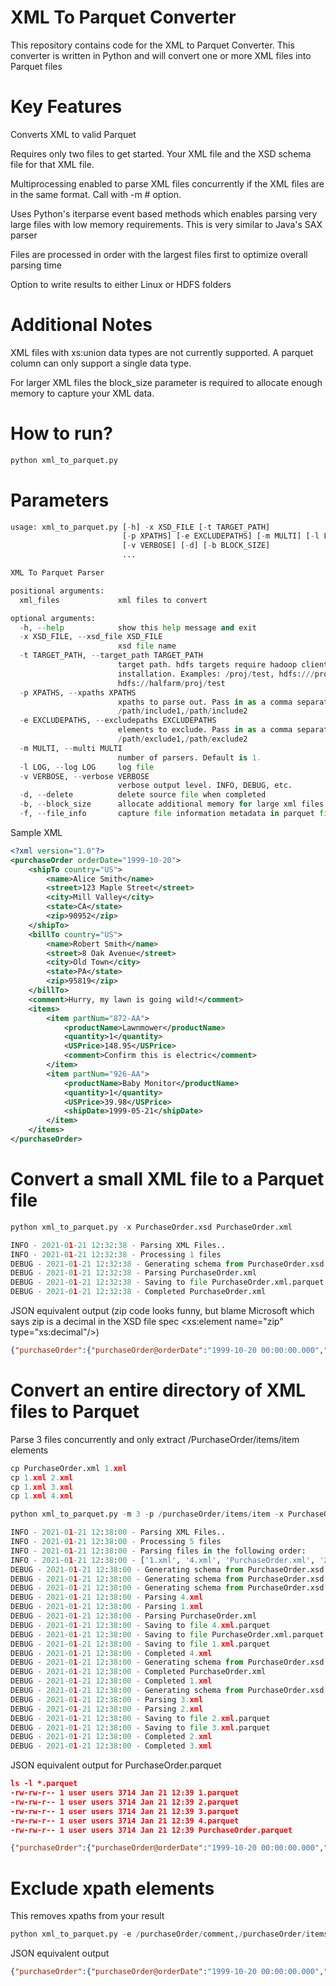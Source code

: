 # **XML To Parquet Converter**

This repository contains code for the XML to Parquet Converter.
This converter is written in Python and will convert one or more XML files into Parquet files

# Key Features

Converts XML to valid Parquet 

Requires only two files to get started. Your XML file and the XSD schema file for that XML file.

Multiprocessing enabled to parse XML files concurrently if the XML files are in the same format. Call with -m # option.

Uses Python's iterparse event based methods which enables parsing very large files with low memory requirements. This is very similar to Java's SAX parser

Files are processed in order with the largest files first to optimize overall parsing time

Option to write results to either Linux or HDFS folders

# Additional Notes

XML files with xs:union data types are not currently supported. A parquet column can only support a single data type.

For larger XML files the block_size parameter is required to allocate enough memory to capture your XML data.

# How to run?
```python
python xml_to_parquet.py
```

# Parameters
```python
usage: xml_to_parquet.py [-h] -x XSD_FILE [-t TARGET_PATH]
                         [-p XPATHS] [-e EXCLUDEPATHS] [-m MULTI] [-l LOG]
                         [-v VERBOSE] [-d] [-b BLOCK_SIZE]
                         ...

XML To Parquet Parser

positional arguments:
  xml_files             xml files to convert

optional arguments:
  -h, --help            show this help message and exit
  -x XSD_FILE, --xsd_file XSD_FILE
                        xsd file name
  -t TARGET_PATH, --target_path TARGET_PATH
                        target path. hdfs targets require hadoop client
                        installation. Examples: /proj/test, hdfs:///proj/test,
                        hdfs://halfarm/proj/test
  -p XPATHS, --xpaths XPATHS
                        xpaths to parse out. Pass in as a comma separated string.
                        /path/include1,/path/include2
  -e EXCLUDEPATHS, --excludepaths EXCLUDEPATHS
                        elements to exclude. Pass in as a comma separated string.
                        /path/exclude1,/path/exclude2
  -m MULTI, --multi MULTI
                        number of parsers. Default is 1.
  -l LOG, --log LOG     log file
  -v VERBOSE, --verbose VERBOSE
                        verbose output level. INFO, DEBUG, etc.
  -d, --delete          delete source file when completed
  -b, --block_size      allocate additional memory for large xml files in bytes
  -f, --file_info       capture file information metadata in parquet file


```

Sample XML
```xml
<?xml version="1.0"?>
<purchaseOrder orderDate="1999-10-20">
    <shipTo country="US">
        <name>Alice Smith</name>
        <street>123 Maple Street</street>
        <city>Mill Valley</city>
        <state>CA</state>
        <zip>90952</zip>
    </shipTo>
    <billTo country="US">
        <name>Robert Smith</name>
        <street>8 Oak Avenue</street>
        <city>Old Town</city>
        <state>PA</state>
        <zip>95819</zip>
    </billTo>
    <comment>Hurry, my lawn is going wild!</comment>
    <items>
        <item partNum="872-AA">
            <productName>Lawnmower</productName>
            <quantity>1</quantity>
            <USPrice>148.95</USPrice>
            <comment>Confirm this is electric</comment>
        </item>
        <item partNum="926-AA">
            <productName>Baby Monitor</productName>
            <quantity>1</quantity>
            <USPrice>39.98</USPrice>
            <shipDate>1999-05-21</shipDate>
        </item>
    </items>
</purchaseOrder>
```

# Convert a small XML file to a Parquet file
```python
python xml_to_parquet.py -x PurchaseOrder.xsd PurchaseOrder.xml

INFO - 2021-01-21 12:32:38 - Parsing XML Files..
INFO - 2021-01-21 12:32:38 - Processing 1 files
DEBUG - 2021-01-21 12:32:38 - Generating schema from PurchaseOrder.xsd
DEBUG - 2021-01-21 12:32:38 - Parsing PurchaseOrder.xml
DEBUG - 2021-01-21 12:32:38 - Saving to file PurchaseOrder.xml.parquet
DEBUG - 2021-01-21 12:32:38 - Completed PurchaseOrder.xml
```

JSON equivalent output
(zip code looks funny, but blame Microsoft which says zip is a decimal in the XSD file spec <xs:element name="zip" type="xs:decimal"/>)
```json
{"purchaseOrder":{"purchaseOrder@orderDate":"1999-10-20 00:00:00.000","shipTo":{"shipTo@country":"US","name":"Alice Smith","street":"123 Maple Street","city":"Mill Valley","state":"CA","zip":90952.0},"billTo":{"billTo@country":"US","name":"Robert Smith","street":"8 Oak Avenue","city":"Old Town","state":"PA","zip":95819.0},"comment":"Hurry, my lawn is going wild!","items":{"item":[{"item@partNum":"872-AA","productName":"Lawnmower","quantity":1,"USPrice":148.95,"comment":"Confirm this is electric","shipDate":null},{"item@partNum":"926-AA","productName":"Baby Monitor","quantity":1,"USPrice":39.98,"comment":null,"shipDate":"1999-05-21 00:00:00.000"}]}}}
```

# Convert an entire directory of XML files to Parquet
Parse 3 files concurrently and only extract /PurchaseOrder/items/item elements
```python
cp PurchaseOrder.xml 1.xml
cp 1.xml 2.xml
cp 1.xml 3.xml
cp 1.xml 4.xml

python xml_to_parquet.py -m 3 -p /purchaseOrder/items/item -x PurchaseOrder.xsd *.xml

INFO - 2021-01-21 12:38:00 - Parsing XML Files..
INFO - 2021-01-21 12:38:00 - Processing 5 files
INFO - 2021-01-21 12:38:00 - Parsing files in the following order:
INFO - 2021-01-21 12:38:00 - ['1.xml', '4.xml', 'PurchaseOrder.xml', '2.xml', '3.xml']
DEBUG - 2021-01-21 12:38:00 - Generating schema from PurchaseOrder.xsd
DEBUG - 2021-01-21 12:38:00 - Generating schema from PurchaseOrder.xsd
DEBUG - 2021-01-21 12:38:00 - Generating schema from PurchaseOrder.xsd
DEBUG - 2021-01-21 12:38:00 - Parsing 4.xml
DEBUG - 2021-01-21 12:38:00 - Parsing 1.xml
DEBUG - 2021-01-21 12:38:00 - Parsing PurchaseOrder.xml
DEBUG - 2021-01-21 12:38:00 - Saving to file 4.xml.parquet
DEBUG - 2021-01-21 12:38:00 - Saving to file PurchaseOrder.xml.parquet
DEBUG - 2021-01-21 12:38:00 - Saving to file 1.xml.parquet
DEBUG - 2021-01-21 12:38:00 - Completed 4.xml
DEBUG - 2021-01-21 12:38:00 - Generating schema from PurchaseOrder.xsd
DEBUG - 2021-01-21 12:38:00 - Completed PurchaseOrder.xml
DEBUG - 2021-01-21 12:38:00 - Completed 1.xml
DEBUG - 2021-01-21 12:38:00 - Generating schema from PurchaseOrder.xsd
DEBUG - 2021-01-21 12:38:00 - Parsing 3.xml
DEBUG - 2021-01-21 12:38:00 - Parsing 2.xml
DEBUG - 2021-01-21 12:38:00 - Saving to file 2.xml.parquet
DEBUG - 2021-01-21 12:38:00 - Saving to file 3.xml.parquet
DEBUG - 2021-01-21 12:38:00 - Completed 2.xml
DEBUG - 2021-01-21 12:38:00 - Completed 3.xml

```
JSON equivalent output for PurchaseOrder.parquet
```json
ls -l *.parquet
-rw-rw-r-- 1 user users 3714 Jan 21 12:39 1.parquet
-rw-rw-r-- 1 user users 3714 Jan 21 12:39 2.parquet
-rw-rw-r-- 1 user users 3714 Jan 21 12:39 3.parquet
-rw-rw-r-- 1 user users 3714 Jan 21 12:39 4.parquet
-rw-rw-r-- 1 user users 3714 Jan 21 12:39 PurchaseOrder.parquet

{"purchaseOrder":{"purchaseOrder@orderDate":"1999-10-20 00:00:00.000","items":{"item":[{"item@partNum":"872-AA","productName":"Lawnmower","quantity":1,"USPrice":148.95,"comment":"Confirm this is electric","shipDate":null},{"item@partNum":"926-AA","productName":"Baby Monitor","quantity":1,"USPrice":39.98,"comment":null,"shipDate":"1999-05-21 00:00:00.000"}]}}}
```

# Exclude xpath elements
This removes xpaths from your result
```python
python xml_to_parquet.py -e /purchaseOrder/comment,/purchaseOrder/items -x PurchaseOrder.xsd PurchaseOrder.xml
```
JSON equivalent output
```json
{"purchaseOrder":{"purchaseOrder@orderDate":"1999-10-20 00:00:00.000","shipTo":{"shipTo@country":"US","name":"Alice Smith","street":"123 Maple Street","city":"Mill Valley","state":"CA","zip":90952.0},"billTo":{"billTo@country":"US","name":"Robert Smith","street":"8 Oak Avenue","city":"Old Town","state":"PA","zip":95819.0}}}
```
